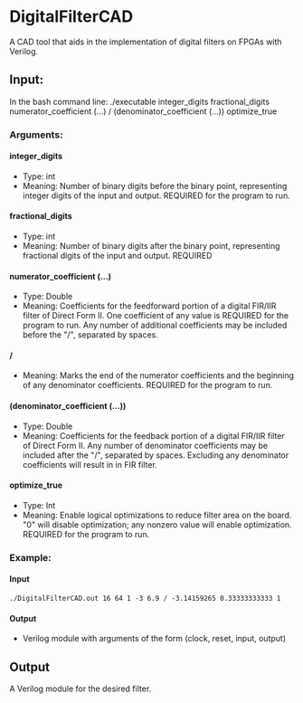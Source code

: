 # DigitalFilterCAD
A CAD tool that aids in the implementation of digital filters on FPGAs with Verilog.

## Input:
In the bash command line:
  ./executable integer_digits fractional_digits numerator_coefficient (...) / (denominator_coefficient (...)) optimize_true
### Arguments:
  #### integer_digits
   - Type: int
   - Meaning: Number of binary digits before the binary point, representing integer digits of the input and output.  REQUIRED for the program to run.
  #### fractional_digits
   - Type: int
   - Meaning: Number of binary digits after the binary point, representing fractional digits of the input and output.  REQUIRED
  #### numerator_coefficient (...)
   - Type: Double
   - Meaning: Coefficients for the feedforward portion of a digital FIR/IIR filter of Direct Form II. One coefficient of any value is REQUIRED for the program to run.  Any number of additional coefficients may be included before the "/", separated by spaces.
  #### /
   - Meaning: Marks the end of the numerator coefficients and the beginning of any denominator coefficients.  REQUIRED for the program to run.
  #### (denominator_coefficient (...))
   - Type: Double
   - Meaning: Coefficients for the feedback portion of a digital FIR/IIR filter of Direct Form II. Any number of denominator coefficients may be included after the "/", separated by spaces.  Excluding any denominator coefficients will result in in FIR filter.
  #### optimize_true
   - Type: Int
   - Meaning: Enable logical optimizations to reduce filter area on the board. "0" will disable optimization; any nonzero value will enable optimization.  REQUIRED for the program to run.
### Example:
  #### Input
    ./DigitalFilterCAD.out 16 64 1 -3 6.9 / -3.14159265 0.33333333333 1
  #### Output
   - Verilog module with arguments of the form (clock, reset, input, output)
    
## Output
A Verilog module for the desired filter.

